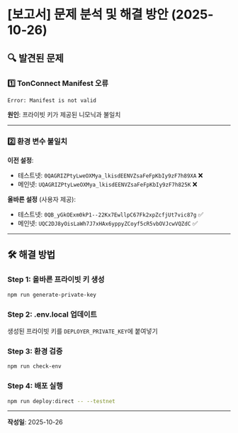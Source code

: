 # [보고서] 문제 분석 및 해결 방안 (2025-10-26)

## 🔍 발견된 문제

### 1️⃣ TonConnect Manifest 오류
```
Error: Manifest is not valid
```

**원인**: 프라이빗 키가 제공된 니모닉과 불일치

---

### 2️⃣ 환경 변수 불일치

**이전 설정**:
- 테스트넷: `0QAGRIZPtyLweOXMya_lkisdEENVZsaFeFpKbIy9zF7h89XA` ❌
- 메인넷: `UQAGRIZPtyLweOXMya_lkisdEENVZsaFeFpKbIy9zF7h825K` ❌

**올바른 설정** (사용자 제공):
- 테스트넷: `0QB_yGkOExm0kP1--22Kx7EwllpC67Fk2xpZcfjUt7vic87g` ✅
- 메인넷: `UQC2DJ8yOisLaWh7J7xHAx6yppyZCoyf5cR5vbOVJcwVQZdC` ✅

---

## 🛠️ 해결 방법

### Step 1: 올바른 프라이빗 키 생성

```bash
npm run generate-private-key
```

### Step 2: .env.local 업데이트

생성된 프라이빗 키를 `DEPLOYER_PRIVATE_KEY`에 붙여넣기

### Step 3: 환경 검증

```bash
npm run check-env
```

### Step 4: 배포 실행

```bash
npm run deploy:direct -- --testnet
```

---

**작성일**: 2025-10-26
